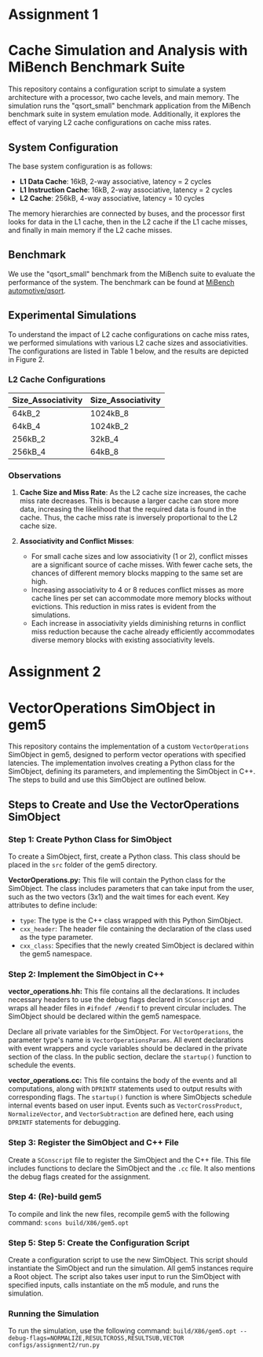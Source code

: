 # Assignment 1

# Cache Simulation and Analysis with MiBench Benchmark Suite

This repository contains a configuration script to simulate a system architecture with a processor, two cache levels, and main memory. The simulation runs the "qsort_small" benchmark application from the MiBench benchmark suite in system emulation mode. Additionally, it explores the effect of varying L2 cache configurations on cache miss rates.

## System Configuration

The base system configuration is as follows:

- **L1 Data Cache**: 16kB, 2-way associative, latency = 2 cycles
- **L1 Instruction Cache**: 16kB, 2-way associative, latency = 2 cycles
- **L2 Cache**: 256kB, 4-way associative, latency = 10 cycles

The memory hierarchies are connected by buses, and the processor first looks for data in the L1 cache, then in the L2 cache if the L1 cache misses, and finally in main memory if the L2 cache misses.

## Benchmark

We use the "qsort_small" benchmark from the MiBench suite to evaluate the performance of the system. The benchmark can be found at [MiBench automotive/qsort](https://github.com/embecosm/mibench/tree/master/automotive/qsort).

## Experimental Simulations

To understand the impact of L2 cache configurations on cache miss rates, we performed simulations with various L2 cache sizes and associativities. The configurations are listed in Table 1 below, and the results are depicted in Figure 2.

### L2 Cache Configurations

| Size_Associativity | Size_Associativity |
|--------------------|--------------------|
| 64kB_2             | 1024kB_8           |
| 64kB_4             | 1024kB_2           |
| 256kB_2            | 32kB_4             |
| 256kB_4            | 64kB_8             |

### Observations

1. **Cache Size and Miss Rate**: As the L2 cache size increases, the cache miss rate decreases. This is because a larger cache can store more data, increasing the likelihood that the required data is found in the cache. Thus, the cache miss rate is inversely proportional to the L2 cache size.
   
2. **Associativity and Conflict Misses**: 
   - For small cache sizes and low associativity (1 or 2), conflict misses are a significant source of cache misses. With fewer cache sets, the chances of different memory blocks mapping to the same set are high.
   - Increasing associativity to 4 or 8 reduces conflict misses as more cache lines per set can accommodate more memory blocks without evictions. This reduction in miss rates is evident from the simulations.
   - Each increase in associativity yields diminishing returns in conflict miss reduction because the cache already efficiently accommodates diverse memory blocks with existing associativity levels.

# Assignment 2

# VectorOperations SimObject in gem5

This repository contains the implementation of a custom `VectorOperations` SimObject in gem5, designed to perform vector operations with specified latencies. The implementation involves creating a Python class for the SimObject, defining its parameters, and implementing the SimObject in C++. The steps to build and use this SimObject are outlined below.

## Steps to Create and Use the VectorOperations SimObject

### Step 1: Create Python Class for SimObject

To create a SimObject, first, create a Python class. This class should be placed in the `src` folder of the gem5 directory.

**VectorOperations.py:** This file will contain the Python class for the SimObject. The class includes parameters that can take input from the user, such as the two vectors (3x1) and the wait times for each event. Key attributes to define include:
- `type`: The type is the C++ class wrapped with this Python SimObject.
- `cxx_header`: The header file containing the declaration of the class used as the type parameter.
- `cxx_class`: Specifies that the newly created SimObject is declared within the gem5 namespace.

### Step 2: Implement the SimObject in C++

**vector_operations.hh:** This file contains all the declarations. It includes necessary headers to use the debug flags declared in `SConscript` and wraps all header files in `#ifndef /#endif` to prevent circular includes. The SimObject should be declared within the gem5 namespace.

Declare all private variables for the SimObject. For `VectorOperations`, the parameter type's name is `VectorOperationsParams`. All event declarations with event wrappers and cycle variables should be declared in the private section of the class. In the public section, declare the `startup()` function to schedule the events.

**vector_operations.cc:** This file contains the body of the events and all computations, along with `DPRINTF` statements used to output results with corresponding flags. The `startup()` function is where SimObjects schedule internal events based on user input. Events such as `VectorCrossProduct`, `NormalizeVector`, and `VectorSubtraction` are defined here, each using `DPRINTF` statements for debugging.

### Step 3: Register the SimObject and C++ File

Create a `SConscript` file to register the SimObject and the C++ file. This file includes functions to declare the SimObject and the `.cc` file. It also mentions the debug flags created for the assignment.

### Step 4: (Re)-build gem5

To compile and link the new files, recompile gem5 with the following command:
`scons build/X86/gem5.opt`

### Step 5: Step 5: Create the Configuration Script

Create a configuration script to use the new SimObject. This script should instantiate the SimObject and run the simulation. All gem5 instances require a Root object. The script also takes user input to run the SimObject with specified inputs, calls instantiate on the m5 module, and runs the simulation.

### Running the Simulation
To run the simulation, use the following command:
`build/X86/gem5.opt --debug-flags=NORMALIZE,RESULTCROSS,RESULTSUB,VECTOR configs/assignment2/run.py`
